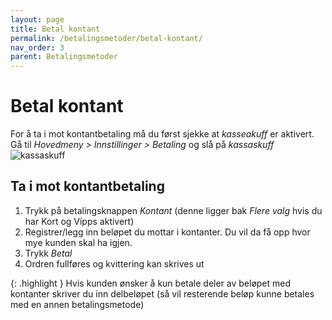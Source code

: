 ```yaml
---
layout: page
title: Betal kontant
permalink: /betalingsmetoder/betal-kontant/
nav_order: 3
parent: Betalingsmetoder
---
```


# Betal kontant

For å ta i mot kontantbetaling må du først sjekke at _kasseakuff_ er aktivert. <br> 
Gå til _Hovedmeny > Innstillinger > Betaling_ og slå på _kassaskuff_
![kassaskuff](/pos-doc/assets/images/dokumentasjon_betaling_kontant.jpg) 

## Ta i mot kontantbetaling
1. Trykk på betalingsknappen _Kontant_ (denne ligger bak _Flere valg_ hvis du har Kort og Vipps aktivert)
2. Registrer/legg inn beløpet du mottar i kontanter. Du vil da få opp hvor mye kunden skal ha igjen. 
3. Trykk _Betal_
4. Ordren fullføres og kvittering kan skrives ut

{: .highlight }
Hvis kunden ønsker å kun betale deler av beløpet med kontanter skriver du inn delbeløpet (så vil resterende beløp kunne betales med en annen betalingsmetode)
